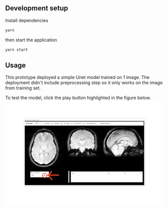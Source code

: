 ## Development setup
Install dependencies
```sh
yarn
```

then start the application

```sh
yarn start
```

## Usage

This prototype deployed a simple Unet model trained on 1 image.
The deployment didn't include preprocessing step so it only works on the image from training set.

To test the model, click the play button highlighted in the figure below.
![Electron Deepsyence](electron-deepsyence.png)